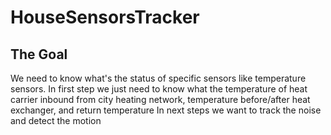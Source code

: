 # HouseSensorsTracker

## The Goal
We need to know what's the status of specific sensors like temperature sensors.
In first step we just need to know what the temperature of heat carrier inbound from city heating network, temperature before/after heat exchanger, and return temperature
In next steps we want to track the noise and detect the motion
